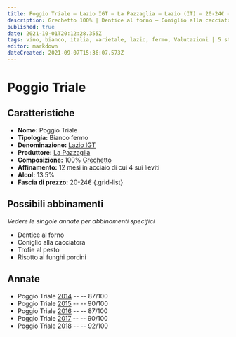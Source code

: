 ```yaml
---
title: Poggio Triale – Lazio IGT – La Pazzaglia – Lazio (IT) – 20-24€ – 4★-5★
description: Grechetto 100% | Dentice al forno – Coniglio alla cacciatora – Trofie al pesto – Risotto ai funghi porcini
published: true
date: 2021-10-01T20:12:28.355Z
tags: vino, bianco, italia, varietale, lazio, fermo, Valutazioni | 5 stelle, frechetto, Dentice al forno, Coniglio alla cacciatora, Trofie al pesto, Risotto ai funghi porcini, Prezzi | 20-24€
editor: markdown
dateCreated: 2021-09-07T15:36:07.573Z
---
```


# Poggio Triale

## Caratteristiche
- **Nome:** Poggio Triale
- **Tipologia:** Bianco fermo
- **Denominazione:** [Lazio IGT](/denominazioni/Italia/Lazio/IGT/Lazio)
- **Produttore:** [La Pazzaglia](/produttori/Italia/Lazio/La-Pazzaglia) 
- **Composizione:** 100% [Grechetto](/vitigni/Italia/bacca-bianca/grechetto)
- **Affinamento:** 12 mesi in acciaio di cui 4 sui lieviti
- **Alcol:** 13.5%
- **Fascia di prezzo:** 20-24€
{.grid-list}



## Possibili abbinamenti
*Vedere le singole annate per abbinamenti specifici*

- Dentice al forno
- Coniglio alla cacciatora
- Trofie al pesto
- Risotto ai funghi porcini

## Annate
- Poggio Triale [2014](/vini/Italia/Lazio/La-Pazzaglia/Poggio-Triale/2014) -- <span class="star-3"></span> -- 87/100
- Poggio Triale [2015](/vini/Italia/Lazio/La-Pazzaglia/Poggio-Triale/2015) -- <span class="star-4"></span> -- 90/100
- Poggio Triale [2016](/vini/Italia/Lazio/La-Pazzaglia/Poggio-Triale/2016) -- <span class="star-3"></span> -- 87/100
- Poggio Triale [2017](/vini/Italia/Lazio/La-Pazzaglia/Poggio-Triale/2017) -- <span class="star-4"></span> -- 90/100
- Poggio Triale [2018](/vini/Italia/Lazio/La-Pazzaglia/Poggio-Triale/2018) -- <span class="star-5"></span> -- 92/100


